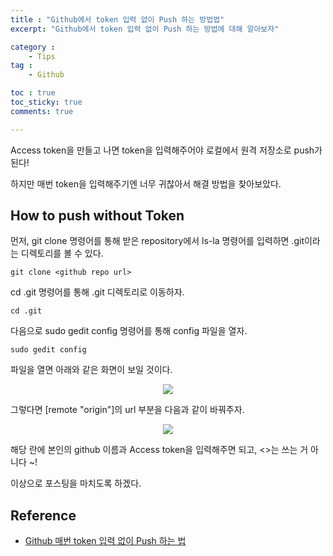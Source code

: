 ```yaml
---
title : "Github에서 token 입력 없이 Push 하는 방법법"
excerpt: "Github에서 token 입력 없이 Push 하는 방법에 대해 알아보자"

category :
    - Tips
tag :
    - Github

toc : true
toc_sticky: true
comments: true

---
```


Access token을 만들고 나면 token을 입력해주어야 로컬에서 원격 저장소로 push가 된다!

하지만 매번 token을 입력해주기엔 너무 귀찮아서 해결 방법을 찾아보았다.

## How to push without Token

먼저, git clone 명령어를 통해 받은 repository에서 ls-la 명령어를 입력하면 .git이라는 디렉토리를 볼 수 있다.

```
git clone <github repo url>
```

cd .git 명령어를 통해 .git 디렉토리로 이동하자.

```
cd .git
```

다음으로 sudo gedit config 명령어를 통해 config 파일을 열자. 

```
sudo gedit config
```

파일을 열면 아래와 같은 화면이 보일 것이다.

<p align="center"><img src="https://github.com/jebeom/jebeom.github.io/assets/107978090/fc8461d2-4040-472f-a633-6a8fac7e4b5f" ></p>

그렇다면 [remote "origin"]의 url 부분을 다음과 같이 바꿔주자.

<p align="center"><img src="https://github.com/jebeom/jebeom.github.io/assets/107978090/d3961894-f965-4cf7-9474-b1ced407b715" ></p>

해당 란에 본인의 github 이름과 Access token을 입력해주면 되고, <>는 쓰는 거 아니다 ~!

이상으로 포스팅을 마치도록 하겠다.

## Reference

- [Github 매번 token 입력 없이 Push 하는 법](https://velog.io/@danbibibi/Github-token-%EC%9E%85%EB%A0%A5-%EC%97%86%EC%9D%B4-Push)

